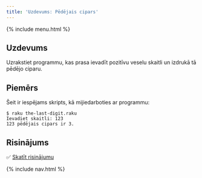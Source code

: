 ```yaml
---
title: 'Uzdevums: Pēdējais cipars'
---
```


{% include menu.html %}

## Uzdevums

Uzrakstiet programmu, kas prasa ievadīt pozitīvu veselu skaitli un izdrukā tā pēdējo ciparu.

## Piemērs

Šeit ir iespējams skripts, kā mijiedarboties ar programmu:

```console
$ raku the-last-digit.raku
Ievadiet skaitli: 123
123 pēdējais cipars ir 3.
```

## Risinājums

✅ [Skatīt risinājumu](solution)

{% include nav.html %}